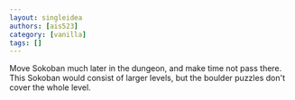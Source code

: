 ```yaml
---
layout: singleidea
authors: [ais523]
category: [vanilla]
tags: []
---
```

Move Sokoban much later in the dungeon, and make time not pass there. This Sokoban would consist of larger levels, but the boulder puzzles don't cover the whole level.
